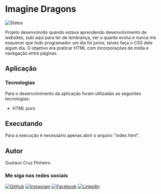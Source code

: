 # Imagine Dragons

![Status](http://img.shields.io/static/v1?label=Status&message=Em%20Desenvolvimento&color=F7DF1E&style=for-the-badge)

Projeto desenvolvido quando estava aprendendo desenvolvimento de websites, subi aqui para ter de lembrança, ver o quanto evolui e nunca me esquecer que todo programador um dia foi junior, talvez faça o CSS dele algum dia. 
O objetivo era praticar HTML com incorporações de midía e navegação entre páginas.

## Aplicação
### Tecnologias

Para o desenvolvimento da aplicação foram utilizadas as seguintes tecnologias:

* HTML puro

## Executando

Para a execução é necessário apenas abrir o arquivo "index.html".

## Autor

Gustavo Cruz Pinheiro

### Me siga nas redes sociais

<a href="https://github.com/Gustavo-Cruz-Pinheiro">![GitHub](https://img.shields.io/badge/github-%23121011.svg?style=for-the-badge&logo=github&logoColor=white)</a>
<a href="https://www.instagram.com/gusttavo.cruz_">![Instagram](https://img.shields.io/badge/Instagram-%23E4405F.svg?style=for-the-badge&logo=Instagram&logoColor=white)</a>
<a href="https://www.facebook.com/gustavocruzpinheiro">![Facebook](https://img.shields.io/badge/Facebook-%231877F2.svg?style=for-the-badge&logo=Facebook&logoColor=white)</a>
<a href="https://www.linkedin.com/in/gustavo-cruz-pinheiro-61b852217/">![LinkedIn](https://img.shields.io/badge/linkedin-%230077B5.svg?style=for-the-badge&logo=linkedin&logoColor=white)</a>
